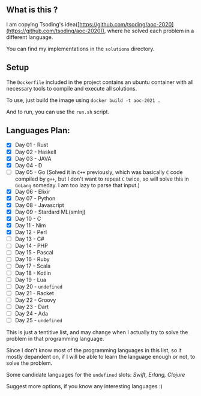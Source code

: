 ## What is this ?

I am copying Tsoding's idea([https://github.com/tsoding/aoc-2020](https://github.com/tsoding/aoc-2020)), where he solved each problem in a different language.

You can find my implementations in the `solutions` directory.

## Setup

The `Dockerfile` included in the project contains an ubuntu container with all necessary tools to compile and execute all solutions.

To use, just build the image using `docker build -t aoc-2021 .`

And to run, you can use the `run.sh` script. 

## Languages Plan:

- [x] Day 01 - Rust
- [x] Day 02 - Haskell
- [x] Day 03 - JAVA
- [x] Day 04 - D
- [ ] Day 05 - Go (Solved it in `C++` previously, which was basically `C` code compiled by `g++`, but I don't want to repeat `C` twice, so will solve this in `GoLang` someday. I am too lazy to parse that input.)
- [x] Day 06 - Elixir
- [x] Day 07 - Python
- [x] Day 08 - Javascript
- [x] Day 09 - Stardard ML(smlnj)
- [x] Day 10 - C
- [x] Day 11 - Nim
- [x] Day 12 - Perl
- [ ] Day 13 - C#
- [ ] Day 14 - PHP
- [ ] Day 15 - Pascal
- [ ] Day 16 - Ruby
- [ ] Day 17 - Scala
- [ ] Day 18 - Kotlin
- [ ] Day 19 - Lua
- [ ] Day 20 - `undefined`
- [ ] Day 21 - Racket
- [ ] Day 22 - Groovy
- [ ] Day 23 - Dart
- [ ] Day 24 - Ada
- [ ] Day 25 - `undefined`

This is just a tentitive list, and may change when I actually try to solve the problem in that programming language. 

Since I don't know most of the programming languages in this list, so it mostly depandent on, if I will be able to learn the language enough or not, to solve the problem.

Some candidate languages for the `undefined` slots: 
*Swift, Erlang, Clojure*

Suggest more options, if you know any interesting languages :)
